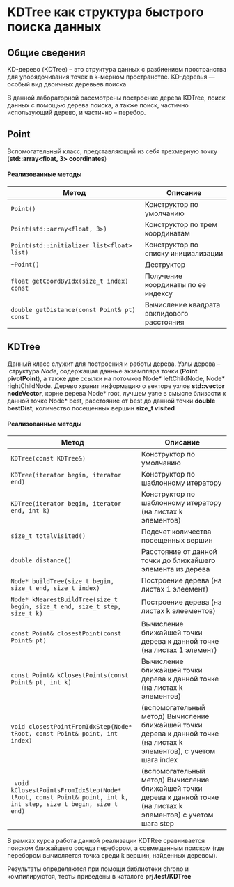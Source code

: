 # KDTree как структура быстрого поиска данных
## Общие сведения

KD-дерево (KDTree) – это структура данных с разбиением пространства для упорядочивания точек в k-мерном пространстве. KD-деревья — особый вид двоичных деревьев поиска

В данной лабораторной рассмотрены построение дерева KDTree, поиск данных с помощью дерева поиска, а также поиск, частично использующий дерево, и частично – перебор.


## Point
 
Вспомогательный класс, представляющий из себя трехмерную точку (**std::array<float, 3> coordinates**)
 
 #### Реализованные методы
 
| Метод  | Описание |
| ------------- | ------------- |
| `Point()`  | Конструктор по умолчанию |
| `Point(std::array<float, 3>)` | Конструктор по трем координатам |
| `Point(std::initializer_list<float> list)` | Конструктор по списку инициализации |
| `~Point()`  | Деструктор |
| `float getCoordByIdx(size_t index) const` | Получение координаты по ее индексу  |
| `double getDistance(const Point& pt) const` | Вычисление квадрата эвклидового расстояния |


 ## KDTree
 
 Данный класс служит для построения и работы дерева. Узлы дерева – структура *Node*, содержащая данные экземпляра точки (**Point pivotPoint**), а также две ссылки на потомков Node* leftChildNode, Node* rightChildNode. Дерево хранит информацию о векторе узлов **std::vector<Node> nodeVector**, корне дерева Node* root, лучшем узле в смысле близости к данной точке Node* best, расстояние от best до данной точки **double bestDist**, количество посещенных вершин **size_t visited**
 
 #### Реализованные методы
 
| Метод  | Описание |
| ------------- | ------------- |
| `KDTree(const KDTree&)`  | Конструктор по умолчанию |
| `KDTree(iterator begin, iterator end)` | Конструктор по шаблонному итератору |
| `KDTree(iterator begin, iterator end, int k)`  | Конструктор по шаблонному итератору (на листах k элементов) |
| `size_t totalVisited() ` | Подсчет количества посещенных вершин  |
| `double distance()` | Расстояние от данной точки до ближайшего элемента из дерева |
| `Node* buildTree(size_t begin, size_t end, size_t index)` | Построение дерева (на листах 1 элеемент) |
| `Node* kNearestBuildTree(size_t begin, size_t end, size_t step, size_t k)` | Построение дерева (на листах k элеементов) |
| `const Point& closestPoint(const Point& pt)` | Вычисление ближайшей точки дерева к данной точке (на листах 1 элемент) |
| `const Point& kClosestPoints(const Point& pt, int k)` | Вычисление ближайшей точки дерева к данной точке (на листах k элементов) |
| `void closestPointFromIdxStep(Node* tRoot, const Point& point, int index)` | (вспомогательный метод) Вычисление ближайшей точки дерева к данной точке (на листах k элементов), с учетом шага index|
| ` void kClosestPointsFromIdxStep(Node* tRoot, const Point& point, int k, int step, size_t begin, size_t end)` | (вспомогательный метод) Вычисление ближайшей точки дерева к данной точке (на листах k элементов) с учетом шага step|

В рамках курса работа данной реализации KDTRee сравнивается поиском ближайшего соседа перебором, а совмещенным поиском (где перебором вычисляется точка среди k вершин, найденных деревом).

Результаты определяются при помощи библиотеки chrono и компилируются, тесты приведены в каталоге **prj.test/KDTree**
